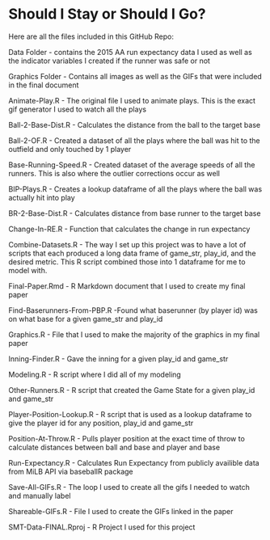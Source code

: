 # Should I Stay or Should I Go?

Here are all the files included in this GitHub Repo:

Data Folder - contains the 2015 AA run expectancy data I used as well as the indicator variables I created if the runner was safe or not

Graphics Folder - Contains all images as well as the GIFs that were included in the final document

Animate-Play.R - The original file I used to animate plays. This is the exact gif generator I used to watch all the plays

Ball-2-Base-Dist.R - Calculates the distance from the ball to the target base

Ball-2-OF.R - Created a dataset of all the plays where the ball was hit to the outfield and only touched by 1 player

Base-Running-Speed.R - Created dataset of the average speeds of all the runners. This is also where the outlier corrections occur as well

BIP-Plays.R - Creates a lookup dataframe of all the plays where the ball was actually hit into play

BR-2-Base-Dist.R - Calculates distance from base runner to the target base

Change-In-RE.R - Function that calculates the change in run expectancy

Combine-Datasets.R - The way I set up this project was to have a lot of scripts that each produced a long data frame of game_str, play_id, and the desired metric. This R script combined those into 1 dataframe for me to model with.

Final-Paper.Rmd - R Markdown document that I used to create my final paper

Find-Baserunners-From-PBP.R -Found what baserunner (by player id) was on what base for a given game_str and play_id

Graphics.R - File that I used to make the majority of the graphics in my final paper

Inning-Finder.R - Gave the inning for a given play_id and game_str

Modeling.R - R script where I did all of my modeling

Other-Runners.R - R script that created the Game State for a given play_id and game_str

Player-Position-Lookup.R - R script that is used as a lookup dataframe to give the player id for any position, play_id and game_str

Position-At-Throw.R - Pulls player position at the exact time of throw to calculate distances between ball and base and player and base

Run-Expectancy.R - Calculates Run Expectancy from publicly availible data from MiLB API via baseballR package

Save-All-GIFs.R - The loop I used to create all the gifs I needed to watch and manually label

Shareable-GIFs.R - File I used to create the GIFs linked in the paper

SMT-Data-FINAL.Rproj - R Project I used for this project
